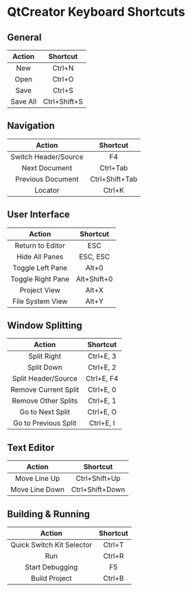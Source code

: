 QtCreator Keyboard Shortcuts
============================

General
-------

| Action   | Shortcut     |
|:--------:|:------------:|
| New      | Ctrl+N       |
| Open     | Ctrl+O       |
| Save     | Ctrl+S       |
| Save All | Ctrl+Shift+S |


Navigation
----------

| Action               | Shortcut       |
|:--------------------:|:--------------:|
| Switch Header/Source | F4             |
| Next Document        | Ctrl+Tab       |
| Previous Document    | Ctrl+Shift+Tab |
| Locator              | Ctrl+K         |


User Interface
--------------

| Action            | Shortcut    |
|:-----------------:|:-----------:|
| Return to Editor  | ESC         |
| Hide All Panes    | ESC, ESC    |
| Toggle Left Pane  | Alt+0       |
| Toggle Right Pane | Alt+Shift+0 |
| Project View      | Alt+X       |
| File System View  | Alt+Y       |


Window Splitting
----------------

| Action               | Shortcut   |
|:--------------------:|:----------:|
| Split Right          | Ctrl+E, 3  |
| Split Down           | Ctrl+E, 2  |
| Split Header/Source  | Ctrl+E, F4 |
| Remove Current Split | Ctrl+E, 0  |
| Remove Other Splits  | Ctrl+E, 1  |
| Go to Next Split     | Ctrl+E, O  |
| Go to Previous Split | Ctrl+E, I  |


Text Editor
-----------

| Action         | Shortcut        |
|:--------------:|:---------------:|
| Move Line Up   | Ctrl+Shift+Up   |
| Move Line Down | Ctrl+Shift+Down |


Building & Running
------------------

| Action                    | Shortcut |
|:-------------------------:|:--------:|
| Quick Switch Kit Selector | Ctrl+T   |
| Run                       | Ctrl+R   |
| Start Debugging           | F5       |
| Build Project             | Ctrl+B   |
